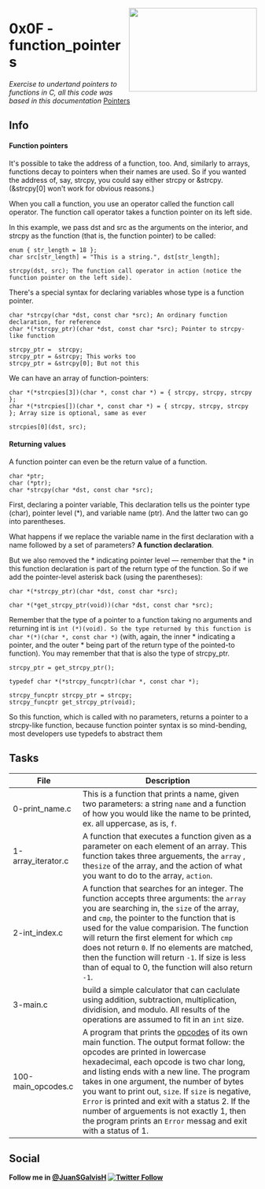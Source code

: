 
<p>
<img width="260" height="170" src="https://davidjohncoleman.com/wp-djc/wp-content/uploads/2017/06/HBTN-Borderless-CMYK-Logo-Vertical-Color-Black@1200ppi-300x236.png" align="right" >
</p>

# 0x0F - function_pointers

_Exercise to undertand pointers to functions in C, all this code was based in this documentation_ [Pointers](https://boredzo.org/pointers/#function_pointers)


## Info
#### Function pointers

It's possible to take the address of a function, too. And, similarly to arrays, functions decay to pointers when their names are used. So if you wanted the address of, say, strcpy, you could say either strcpy or &strcpy. (&strcpy[0] won't work for obvious reasons.)

When you call a function, you use an operator called the function call operator. The function call operator takes a function pointer on its left side.

In this example, we pass dst and src as the arguments on the interior, and strcpy as the function (that is, the function pointer) to be called:

```
enum { str_length = 18 };
char src[str_length] = "This is a string.", dst[str_length];

strcpy(dst, src); The function call operator in action (notice the function pointer on the left side).
```
There's a special syntax for declaring variables whose type is a function pointer.

```
char *strcpy(char *dst, const char *src); An ordinary function declaration, for reference
char *(*strcpy_ptr)(char *dst, const char *src); Pointer to strcpy-like function

strcpy_ptr =  strcpy;
strcpy_ptr = &strcpy; This works too
strcpy_ptr = &strcpy[0]; But not this
```
We can have an array of function-pointers:

```
char *(*strcpies[3])(char *, const char *) = { strcpy, strcpy, strcpy };
char *(*strcpies[])(char *, const char *) = { strcpy, strcpy, strcpy }; Array size is optional, same as ever

strcpies[0](dst, src);
```

#### Returning values

A function pointer can even be the return value of a function.

```
char *ptr;
char (*ptr);
char *strcpy(char *dst, const char *src);
```

First, declaring a pointer variable, This declaration tells us the pointer type (char), pointer level (*), and variable name (ptr). And the latter two can go into parentheses.

What happens if we replace the variable name in the first declaration with a name followed by a set of parameters? **A function declaration**.

But we also removed the * indicating pointer level — remember that the * in this function declaration is part of the return type of the function. So if we add the pointer-level asterisk back (using the parentheses):

```
char *(*strcpy_ptr)(char *dst, const char *src);

char *(*get_strcpy_ptr(void))(char *dst, const char *src);
```

Remember that the type of a pointer to a function taking no arguments and returning int is `int (*)(void). So the type returned by this function is char *(*)(char *, const char *)` (with, again, the inner * indicating a pointer, and the outer * being part of the return type of the pointed-to function). You may remember that that is also the type of strcpy_ptr.

```
strcpy_ptr = get_strcpy_ptr();

typedef char *(*strcpy_funcptr)(char *, const char *);

strcpy_funcptr strcpy_ptr = strcpy;
strcpy_funcptr get_strcpy_ptr(void);
```
So this function, which is called with no parameters, returns a pointer to a strcpy-like function, because function pointer syntax is so mind-bending, most developers use typedefs to abstract them

## Tasks

| File               | Description                              |
| ------------------ | ---------------------------------------- |
| 0-print_name.c     | This is a function that prints a name, given two parameters: a  string `name` and a function of how you would like the name to be printed, ex. all uppercase, as is, `f`. |
| 1-array_iterator.c | A function that executes a function given as a parameter on each element of an array. This function takes three arguements, the `array` , the`size` of the array, and the action of what you want to do to the array, `action`. |
| 2-int_index.c      | A function that searches for an integer. The function accepts three arguments: the `array` you are searching in, the `size` of the array, and `cmp`, the pointer to the function that is used for the value comparision. The function will return the first element for which `cmp` does not return `0`. If no elements are matched, then the function will return `-1`. If size is less than of equal to 0, the function will also return `-1`. |
|3-main.c | build a simple calculator that can caclulate using addition, subtraction, multiplication, dividision, and modulo. All results of the operations are assumed to fit in an `int` size. |
| 100-main_opcodes.c | A program that prints the [opcodes](https://en.wikipedia.org/wiki/Opcode) of its own main function. The output format follow: the opcodes are printed in lowercase hexadecimal, each opcode is two char long, and listing ends with a new line.  The program takes in one argument, the number of bytes you want to print out, `size`. If `size` is negative, `Error` is printed and exit with a status 2. If the number of arguements is not exactly 1, then the program prints an `Error` messag and exit with a status of 1. |

## Social

**Follow me in [@JuanSGalvisH](https://twitter.com/JuanSGalvisH) [![Twitter Follow](https://img.shields.io/twitter/url/https/github.com/tterb/hyde.svg?style=social)](https://twitter.com/JuanSGalvisH)**
